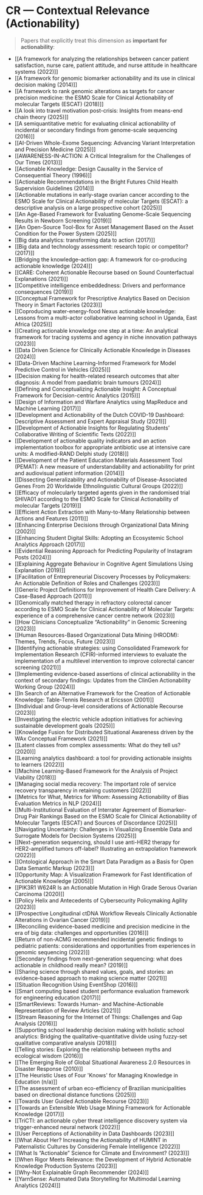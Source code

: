 # CR — Contextual Relevance (Actionability)

> Papers that explicitly treat this dimension as **important for actionability**:

- [[A framework for analyzing the relationships between cancer patient satisfaction, nurse care, patient attitude, and nurse attitude in healthcare systems (2022)]]
- [[A framework for genomic biomarker actionability and its use in clinical decision making (2014)]]
- [[A framework to rank genomic alterations as targets for cancer precision medicine: the ESMO Scale for Clinical Actionability of molecular Targets (ESCAT) (2018)]]
- [[A look into travel motivation post-crisis: Insights from means-end chain theory (2025)]]
- [[A semiquantitative metric for evaluating clinical actionability of incidental or secondary findings from genome-scale sequencing (2016)]]
- [[AI-Driven Whole-Exome Sequencing: Advancing Variant Interpretation and Precision Medicine (2025)]]
- [[AWARENESS-IN-ACTION: A Critical Integralism for the Challenges of Our Times (2013)]]
- [[Actionable Knowledge: Design Causality in the Service of Consequential Theory (1996)]]
- [[Actionable Recommendations in the Bright Futures Child Health Supervision Guidelines (2014)]]
- [[Actionable mutations in early-stage ovarian cancer according to the ESMO Scale for Clinical Actionability of molecular Targets (ESCAT): a descriptive analysis on a large prospective cohort (2025)]]
- [[An Age-Based Framework for Evaluating Genome-Scale Sequencing Results in Newborn Screening (2019)]]
- [[An Open-Source Tool-Box for Asset Management Based on the Asset Condition for the Power System (2025)]]
- [[Big data analytics: transforming data to action (2017)]]
- [[Big data and technology assessment: research topic or competitor? (2017)]]
- [[Bridging the knowledge–action gap: A framework for co-producing actionable knowledge (2024)]]
- [[CARE: Coherent Actionable Recourse based on Sound Counterfactual Explanations (2021)]]
- [[Competitive intelligence embeddedness: Drivers and performance consequences (2019)]]
- [[Conceptual Framework for Prescriptive Analytics Based on Decision Theory in Smart Factories (2023)]]
- [[Coproducing water-energy-food Nexus actionable knowledge: Lessons from a multi-actor collaborative learning school in Uganda, East Africa (2025)]]
- [[Creating actionable knowledge one step at a time: An analytical framework for tracing systems and agency in niche innovation pathways (2023)]]
- [[Data Driven Science for Clinically Actionable Knowledge in Diseases (2024)]]
- [[Data-Driven Machine Learning-Informed Framework for Model Predictive Control in Vehicles (2025)]]
- [[Decision making for health-related research outcomes that alter diagnosis: A model from paediatric brain tumours (2024)]]
- [[Defining and Conceptualizing Actionable Insight: A Conceptual Framework for Decision-centric Analytics (2015)]]
- [[Design of Information and Warfare Analytics using MapReduce and Machine Learning (2017)]]
- [[Development and Actionability of the Dutch COVID-19 Dashboard: Descriptive Assessment and Expert Appraisal Study (2021)]]
- [[Development of Actionable Insights for Regulating Students’ Collaborative Writing of Scientific Texts (2022)]]
- [[Development of actionable quality indicators and an action implementation toolbox for appropriate antibiotic use at intensive care units: A modified-RAND Delphi study (2018)]]
- [[Development of the Patient Education Materials Assessment Tool (PEMAT): A new measure of understandability and actionability for print and audiovisual patient information (2014)]]
- [[Dissecting Generalizability and Actionability of Disease-Associated Genes From 20 Worldwide Ethnolinguistic Cultural Groups (2022)]]
- [[Efficacy of molecularly targeted agents given in the randomised trial SHIVA01 according to the ESMO Scale for Clinical Actionability of molecular Targets (2019)]]
- [[Efficient Action Extraction with Many-to-Many Relationship between Actions and Features (2011)]]
- [[Enhancing Enterprise Decisions through Organizational Data Mining (2002)]]
- [[Enhancing Student Digital Skills: Adopting an Ecosystemic School Analytics Approach (2017)]]
- [[Evidential Reasoning Approach for Predicting Popularity of Instagram Posts (2024)]]
- [[Explaining Aggregate Behaviour in Cognitive Agent Simulations Using Explanation (2019)]]
- [[Facilitation of Entrepreneurial Discovery Processes by Policymakers: An Actionable Definition of Roles and Challenges (2023)]]
- [[Generic Project Definitions for Improvement of Health Care Delivery: A Case-Based Approach (2011)]]
- [[Genomically matched therapy in refractory colorectal cancer according to ESMO Scale for Clinical Actionability of Molecular Targets: experience of a comprehensive cancer centre network (2023)]]
- [[How Clinicians Conceptualize “Actionability” in Genomic Screening (2023)]]
- [[Human Resources-Based Organizational Data Mining (HRODM): Themes, Trends, Focus, Future (2023)]]
- [[Identifying actionable strategies: using Consolidated Framework for Implementation Research (CFIR)-informed interviews to evaluate the implementation of a multilevel intervention to improve colorectal cancer screening (2021)]]
- [[Implementing evidence-based assertions of clinical actionability in the context of secondary findings: Updates from the ClinGen Actionability Working Group (2024)]]
- [[In Search of an Alternative Framework for the Creation of Actionable Knowledge: Table-Tennis Research at Ericsson (2001)]]
- [[Individual and Group-level considerations of Actionable Recourse (2023)]]
- [[Investigating the electric vehicle adoption initiatives for achieving sustainable development goals (2025)]]
- [[Knowledge Fusion for Distributed Situational Awareness driven by the WAx Conceptual Framework (2021)]]
- [[Latent classes from complex assessments: What do they tell us? (2020)]]
- [[Learning analytics dashboard: a tool for providing actionable insights to learners (2022)]]
- [[Machine Learning-Based Framework for the Analysis of Project Viability (2018)]]
- [[Managing social media recovery: The important role of service recovery transparency in retaining customers (2022)]]
- [[Metrics for What, Metrics for Whom: Assessing Actionability of Bias Evaluation Metrics in NLP (2024)]]
- [[Multi-Institutional Evaluation of Interrater Agreement of Biomarker-Drug Pair Rankings Based on the ESMO Scale for Clinical Actionability of Molecular Targets (ESCAT) and Sources of Discordance (2025)]]
- [[Navigating Uncertainty: Challenges in Visualizing Ensemble Data and Surrogate Models for Decision Systems (2025)]]
- [[Next-generation sequencing, should I use anti-HER2 therapy for HER2-amplified tumors off-label? Illustrating an extrapolation framework (2022)]]
- [[Ontological Approach in the Smart Data Paradigm as a Basis for Open Data Semantic Markup (2023)]]
- [[Opportunity Map: A Visualization Framework for Fast Identification of Actionable Knowledge (2005)]]
- [[PIK3R1 W624R Is an Actionable Mutation in High Grade Serous Ovarian Carcinoma (2020)]]
- [[Policy Helix and Antecedents of Cybersecurity Policymaking Agility (2023)]]
- [[Prospective Longitudinal ctDNA Workflow Reveals Clinically Actionable Alterations in Ovarian Cancer (2019)]]
- [[Reconciling evidence-based medicine and precision medicine in the era of big data: challenges and opportunities (2016)]]
- [[Return of non-ACMG recommended incidental genetic findings to pediatric patients: considerations and opportunities from experiences in genomic sequencing (2022)]]
- [[Secondary findings from next-generation sequencing: what does actionable in childhood really mean? (2019)]]
- [[Sharing science through shared values, goals, and stories: an evidence-based approach to making science matter (2021)]]
- [[Situation Recognition Using EventShop (2016)]]
- [[Smart computing based student performance evaluation framework for engineering education (2017)]]
- [[SmartReviews: Towards Human- and Machine-Actionable Representation of Review Articles (2021)]]
- [[Stream Reasoning for the Internet of Things: Challenges and Gap Analysis (2016)]]
- [[Supporting school leadership decision making with holistic school analytics: Bridging the qualitative-quantitative divide using fuzzy-set qualitative comparative analysis (2018)]]
- [[Telling stories: Exploring the relationship between myths and ecological wisdom (2016)]]
- [[The Emerging Role of Global Situational Awareness 2.0 Resources in Disaster Response (2010)]]
- [[The Heuristic Uses of Four 'Knows' for Managing Knowledge in Education (n/a)]]
- [[The assessment of urban eco-efficiency of Brazilian municipalities based on directional distance functions (2025)]]
- [[Towards User Guided Actionable Recourse (2023)]]
- [[Towards an Extensible Web Usage Mining Framework for Actionable Knowledge (2017)]]
- [[TriCTI: an actionable cyber threat intelligence discovery system via trigger-enhanced neural network (2022)]]
- [[User Perceptions of Actionability in Data Dashboards (2023)]]
- [[What About Her? Increasing the Actionability of HUMINT in Paternalistic Cultures by Considering Female Intelligence (2022)]]
- [[What Is “Actionable” Science for Climate and Environment? (2023)]]
- [[When Rigor Meets Relevance: the Development of Hybrid Actionable Knowledge Production Systems (2023)]]
- [[Why-Not Explainable Graph Recommender (2024)]]
- [[YarnSense: Automated Data Storytelling for Multimodal Learning Analytics (2024)]]
